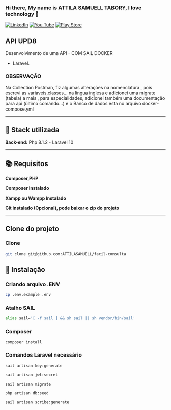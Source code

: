 

### Hi there, My name is ATTILA  SAMUELL TABORY, I love technology 👋

[![LinkedIn ](https://img.shields.io/badge/LinkedIn-0077B5?style=for-the-badge&logo=linkedin&logoColor=white)](https://www.linkedin.com/in/attila-samuell-98291216b/)
[![You Tube](https://img.shields.io/badge/YouTube-FF0000?style=for-the-badge&logo=youtube&logoColor=white)](https://www.youtube.com/channel/UCuX9fZZa3eR4LACYTPVZg5A/videos)
[![Play Store](https://img.shields.io/badge/Google_Play-414141?style=for-the-badge&logo=google-play&logoColor=white)](https://play.google.com/store/apps/details?id=attila.QRCodeGeradorLeitor)


## API UPD8 
Desenvolvimento de uma API  - COM SAIL DOCKER
 + Laravel.

### OBSERVAÇÃO
Na Collection Postman, fiz algumas alterações na nomenclatura , pois escrevi as variaveis,classes... na lingua inglesa e adicionei uma migrate (tabela) a mais , para especialidades, adicionei também uma documentação para api (último comando...) e o Banco de dados esta no arquivo docker-compose.yml

---
## 🔧 Stack utilizada

**Back-end:** Php 8.1.2 - Laravel 10

---
## 📚 Requisitos
**Composer,PHP**


**Composer Instalado**


**Xampp ou Wampp Instalado**


**Git instalado (Opcional), pode baixar o zip do projeto**



---
##  Clone do projeto 
### Clone
```bash
git clone git@github.com:ATTILASAMUELL/facil-consulta

```
## 🚀 Instalação

### Criando arquivo .ENV  
```bash
cp .env.example .env
```
### Atalho SAIL
```bash
alias sail='[ -f sail ] && sh sail || sh vendor/bin/sail'

```

### Composer 
```bash
composer install

```

### Comandos Laravel necessário  
```bash
sail artisan key:generate
```
```bash
sail artisan jwt:secret
```

```bash
sail artisan migrate
```

```bash
php artisan db:seed
```

```bash
sail artisan scribe:generate
```



